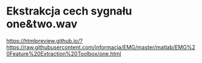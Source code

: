 # Ekstrakcja cech sygnału one&two.wav
https://htmlpreview.github.io/?https://raw.githubusercontent.com/informacja/EMG/master/matlab/EMG%20Feature%20Extraction%20Toolbox/one.html